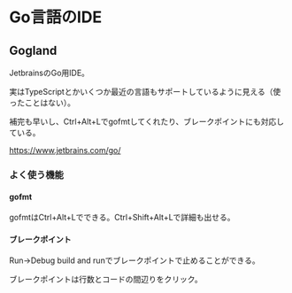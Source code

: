 # Go言語のIDE

## Gogland

JetbrainsのGo用IDE。

実はTypeScriptとかいくつか最近の言語もサポートしているように見える（使ったことはない）。

補完も早いし、Ctrl+Alt+Lでgofmtしてくれたり、ブレークポイントにも対応している。

https://www.jetbrains.com/go/

### よく使う機能

#### gofmt

gofmtはCtrl+Alt+Lでできる。Ctrl+Shift+Alt+Lで詳細も出せる。

#### ブレークポイント

Run→Debug build and runでブレークポイントで止めることができる。

ブレークポイントは行数とコードの間辺りをクリック。
